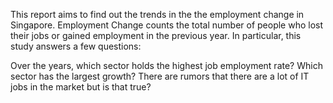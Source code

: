 This report aims to find out the trends in the the employment change in Singapore. Employment Change counts the total number of people who lost their jobs or gained employment in the previous year. In particular, this study answers a few questions:

Over the years, which sector holds the highest job employment rate?
Which sector has the largest growth?
There are rumors that there are a lot of IT jobs in the market but is that true?
